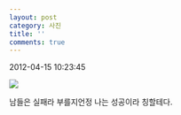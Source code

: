 ```yaml
---
layout: post
category: 사진
title: ''
comments: true
---
```


2012-04-15 10:23:45


  

![][link0]

  

남들은 실패라 부를지언정 나는 성공이라 칭할테다.


[link0]:https://t1.daumcdn.net/cfile/tistory/1578DD3D4F8A230516
